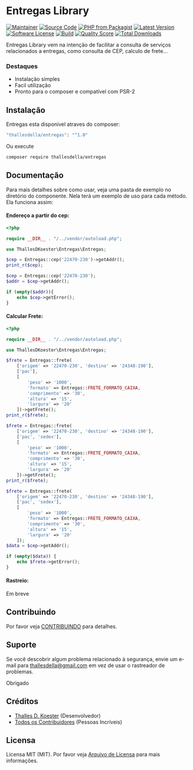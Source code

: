 # Entregas Library

[![Maintainer](http://img.shields.io/badge/maintainer-@thalleskoester-blue.svg?style=flat-square)](https://www.instagram.com/thalleskoester/)
[![Source Code](http://img.shields.io/badge/source-thallesdella/entregas-blue.svg?style=flat-square)](https://github.com/thallesdella/entregas)
[![PHP from Packagist](https://img.shields.io/packagist/php-v/thallesdella/entregas.svg?style=flat-square)](https://packagist.org/packages/thallesdella/entregas)
[![Latest Version](https://img.shields.io/github/release/thallesdella/entregas.svg?style=flat-square)](https://github.com/thallesdella/entregas/releases)
[![Software License](https://img.shields.io/badge/license-MIT-brightgreen.svg?style=flat-square)](LICENSE)
[![Build](https://img.shields.io/scrutinizer/build/g/thallesdella/entregas.svg?style=flat-square)](https://scrutinizer-ci.com/g/thallesdella/entregas)
[![Quality Score](https://img.shields.io/scrutinizer/g/thallesdella/entregas.svg?style=flat-square)](https://scrutinizer-ci.com/g/thallesdella/entregas)
[![Total Downloads](https://img.shields.io/packagist/dt/thallesdella/entregas.svg?style=flat-square)](https://packagist.org/packages/cthallesdella/entregas)


Entregas Library vem na intenção de facilitar a consulta de serviços relacionados a entregas, como consulta de CEP, calculo de frete... 


### Destaques

- Instalação simples
- Facil utilização
- Pronto para o composer e compatível com PSR-2

## Instalação

Entregas esta disponível atraves do composer:

```bash
"thallesdella/entregas": "^1.0"
```

Ou execute

```bash
composer require thallesdella/entregas
```

## Documentação

Para mais detalhes sobre como usar, veja uma pasta de exemplo no diretório do componente. Nela terá um exemplo de uso para cada método. Ela funciona assim:

#### Endereço a partir do cep:

```php
<?php

require __DIR__ . "/../vendor/autoload.php";

use ThallesDKoester\Entregas\Entregas;

$cep = Entregas::cep('22470-230')->getAddr();
print_r($cep);

$cep = Entregas::cep('22470-230');
$addr = $cep->getAddr();

if (empty($addr)){
    echo $cep->getError();
}
```

#### Calcular Frete:

```php
<?php

require __DIR__ . "/../vendor/autoload.php";

use ThallesDKoester\Entregas\Entregas;

$frete = Entregas::frete(
    ['origem' => '22470-230', 'destino' => '24348-190'],
    ['pac'],
    [
        'peso' => '1000',
        'formato' => Entregas::FRETE_FORMATO_CAIXA,
        'comprimento' => '30',
        'altura' => '15',
        'largura' => '20'
    ])->getFrete();
print_r($frete);

$frete = Entregas::frete(
    ['origem' => '22470-230', 'destino' => '24348-190'],
    ['pac', 'sedex'],
    [
        'peso' => '1000',
        'formato' => Entregas::FRETE_FORMATO_CAIXA,
        'comprimento' => '30',
        'altura' => '15',
        'largura' => '20'
    ])->getFrete();
print_r($frete);

$frete = Entregas::frete(
    ['origem' => '22470-230', 'destino' => '24348-190'],
    ['pac', 'sedex'],
    [
        'peso' => '1000',
        'formato' => Entregas::FRETE_FORMATO_CAIXA,
        'comprimento' => '30',
        'altura' => '15',
        'largura' => '20'
    ]);
$data = $cep->getAddr();

if (empty($data)) {
    echo $frete->getError();
}
```

#### Rastreio:
Em breve

## Contribuindo

Por favor veja [CONTRIBUINDO](https://github.com/thallesdella/entregas/blob/master/CONTRIBUTING.md) para detalhes.

## Suporte

Se você descobrir algum problema relacionado à segurança, envie um e-mail para thallesdella@gmail.com em vez de usar o rastreador de problemas.

Obrigado

## Créditos

- [Thalles D. Koester](https://github.com/thallesdella) (Desenvolvedor)
- [Todos os Contribuidores](https://github.com/thallesdella/entregas/contributors) (Pessoas Incríveis)

## Licensa

Licensa MIT (MIT). Por favor veja [Arquivo de Licensa](https://github.com/thallesdella/entregas/blob/master/LICENSE) para mais informações.